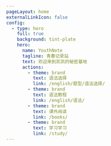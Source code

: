 ```yaml
---
pageLayout: home
externalLinkIcon: false
config:
  - type: hero
    full: true
    background: tint-plate
    hero:
      name: YouthNote
      tagline: 青春记录站
      text: 欢迎来到凯凯的秘密基地
      actions:
        - theme: brand
          text: 语法选择
          link: /english/题型/语法选择/
        - theme: brand
          text: 语法教程
          link: /english/语法/
        - theme: brand
          text: 课外阅读
          link: /books/
        - theme: brand
          text: 学习学习
          link: /study/
---
```

